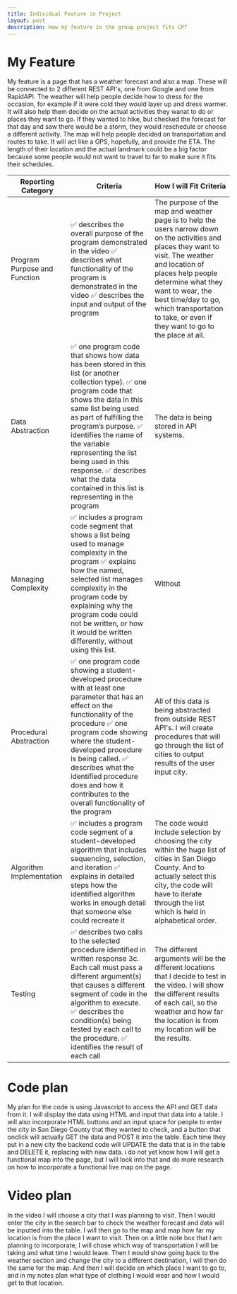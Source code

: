 ```yaml
---
title: Individual Feature in Project
layout: post 
description: How my feature in the group project fits CPT
---
```

 
# My Feature
My feature is a page that has a weather forecast and also a map. These will be connected to 2 different REST API's, one from Google and one from RapidAPI. The weather will help people decide how to dress for the occasion, for example if it were cold they would layer up and dress warmer. It will also help them decide on the actual activities they wanat to do or places they want to go. If they wanted to hike, but checked the forecast for that day and saw there would be a storm, they would reschedule or choose a different activity. The map will help people decided on transportation and routes to take. It will act like a GPS, hopefully, and provide the ETA. The length of their location and the actual landmark could be a big factor because some people would not want to travel to far to make sure it fits their schedules. 

| Reporting Category | Criteria | How I will Fit Criteria |
|-|-|-|
| Program Purpose and Function | ✅ describes the overall purpose of the program demonstrated in the video ✅ describes what functionality of the program is demonstrated in the video ✅ describes the input and output of the program | The purpose of the map and weather page is to help the users narrow down on the activities and places they want to visit. The weather and location of places help people determine what they want to wear, the best time/day to go, which transportation to take, or even if they want to go to the place at all. |
| Data Abstraction | ✅ one program code that shows how data has been stored in this list (or another collection type). ✅ one program code that shows the data in this same list being used as part of fulfilling the program’s purpose. ✅ identifies the name of the variable representing the list being used in this response. ✅ describes what the data contained in this list is representing in the program | The data is being stored in API systems. | 
| Managing Complexity | ✅ includes a program code segment that shows a list being used to manage complexity in the program  ✅ explains how the named, selected list manages complexity in the program code by explaining why the program code could not be written, or how it would be written differently, without using this list. | Without |
| Procedural Abstraction | ✅ one program code showing a student-developed procedure with at least one parameter that has an effect on the functionality of the procedure ✅ one program code showing where the student-developed procedure is being called. ✅ describes what the identified procedure does and how it contributes to the overall functionality of the program | All of this data is being abstracted from outside REST API's. I will create procedures that will go through the list of cities to output results of the user input city. |
| Algorithm Implementation | ✅ includes a program code segment of a student-developed algorithm that includes sequencing, selection, and iteration ✅ explains in detailed steps how the identified algorithm works in enough detail that someone else could recreate it | The code would include selection by choosing the city within the huge list of cities in San Diego County. And to actually select this city, the code will have to iterate through the list which is held in alphabetical order. |
| Testing | ✅ describes two calls to the selected procedure identified in written response 3c. Each call must pass a different argument(s) that causes a different segment of code in the algorithm to execute. ✅ describes the condition(s) being tested by each call to the procedure. ✅ identifies the result of each call | The different arguments will be the different locations that I decide to test in the video. I will show the different results of each call, so the weather and how far the location is from my location will be the results.  | 


# Code plan 
My plan for the code is using Javascript to access the API and GET data from it. I will display the data using HTML and input that data into a table. I will also incorporate HTML buttons and an input space for people to enter the city in San Diego County that they wanted to check, and a button that onclick will actually GET the data and POST it into the table. Each time they put in a new city the backend code will UPDATE the data that is in the table and DELETE it, replacing with new data. i do not yet know how I will get a functional map into the page, but I will look into that and do more research on how to incorporate a functional live map on the page. 
# Video plan 
In the video I will choose a city that I was planning to visit. Then I would enter the city in the search bar to check the weather forecast and data will be inputted into the table. I will then go to the map and map how far my location is from the place I want to visit. Then on a little note box that I am planning to incorporate, I will chose which way of transportation I will be taking and what time I would leave. Then I would show going back to the weather section and change the city to a different destination, I will then do the same for the map. And then I will decide on which place I want to go to, and in my notes plan what type of clothing I would wear and how I would get to that location. 